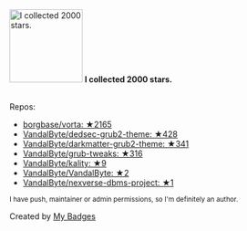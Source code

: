 <img src="https://my-badges.github.io/my-badges/stars-2000.png" alt="I collected 2000 stars." title="I collected 2000 stars." width="128">
<strong>I collected 2000 stars.</strong>
<br><br>

Repos:

* <a href="https://github.com/borgbase/vorta">borgbase/vorta: ★2165</a>
* <a href="https://github.com/VandalByte/dedsec-grub2-theme">VandalByte/dedsec-grub2-theme: ★428</a>
* <a href="https://github.com/VandalByte/darkmatter-grub2-theme">VandalByte/darkmatter-grub2-theme: ★341</a>
* <a href="https://github.com/VandalByte/grub-tweaks">VandalByte/grub-tweaks: ★316</a>
* <a href="https://github.com/VandalByte/kality">VandalByte/kality: ★9</a>
* <a href="https://github.com/VandalByte/VandalByte">VandalByte/VandalByte: ★2</a>
* <a href="https://github.com/VandalByte/nexverse-dbms-project">VandalByte/nexverse-dbms-project: ★1</a>

<sup>I have push, maintainer or admin permissions, so I'm definitely an author.<sup>



Created by <a href="https://github.com/my-badges/my-badges">My Badges</a>
